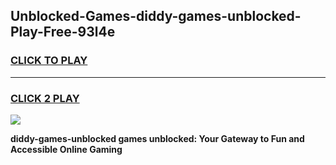 
## Unblocked-Games-diddy-games-unblocked-Play-Free-93l4e
<h3>
<a href="https://premium76.site?title=diddy-games-unblocked&ref=15A">CLICK TO PLAY</a></h3>
<hr>

<h3>
<a href="https://premium76.site?title=diddy-games-unblocked&ref=15A">CLICK 2 PLAY</a>
  
</h3>

<a href="https://premium76.site?title=diddy-games-unblocked&ref=15A"><img src="https://clearcache.store/games.png"></a>


**diddy-games-unblocked games unblocked: Your Gateway to Fun and Accessible Online Gaming**
